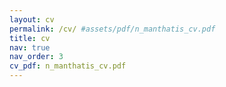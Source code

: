 ```yaml
---
layout: cv
permalink: /cv/ #assets/pdf/n_manthatis_cv.pdf
title: cv
nav: true
nav_order: 3
cv_pdf: n_manthatis_cv.pdf
---
```


